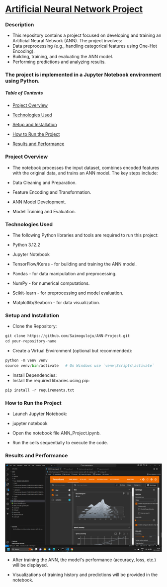 
# [Artificial Neural Network Project](https://ann-project-d2pqezobe2gj3yvwaqctsx.streamlit.app)

### Description
- This repository contains a project focused on developing and training an Artificial Neural Network (ANN). The project involves:
- Data preprocessing (e.g., handling categorical features using One-Hot Encoding).
- Building, training, and evaluating the ANN model.
- Performing predictions and analyzing results.

### The project is implemented in a Jupyter Notebook environment using Python.

##### Table of Contents

- [Project Overview](https://github.com/Saimoguloju/ANN-Project/blob/master/README.md#project-overview)

- [Technologies Used](https://github.com/Saimoguloju/ANN-Project/blob/master/README.md#technologies-used)

- [Setup and Installation](https://github.com/Saimoguloju/ANN-Project/blob/master/README.md#setup-and-installation)

- [How to Run the Project](https://github.com/Saimoguloju/ANN-Project/blob/master/README.md#how-to-run-the-project)

- [Results and Performance](https://github.com/Saimoguloju/ANN-Project/blob/master/README.md#results-and-performance)

 

### Project Overview

- The notebook processes the input dataset, combines encoded features with the original data, and trains an ANN model. The key steps include:

- Data Cleaning and Preparation.

- Feature Encoding and Transformation.

- ANN Model Development.

- Model Training and Evaluation.

### Technologies Used

- The following Python libraries and tools are required to run this project:

- Python 3.12.2

- Jupyter Notebook

- TensorFlow/Keras - for building and training the ANN model.

- Pandas - for data manipulation and preprocessing.

- NumPy - for numerical computations.

- Scikit-learn - for preprocessing and model evaluation.

- Matplotlib/Seaborn - for data visualization.

### Setup and Installation

- Clone the Repository:

```python
git clone https://github.com/Saimoguloju/ANN-Project.git
cd your-repository-name
```

- Create a Virtual Environment (optional but recommended):

```python
python -m venv venv
source venv/bin/activate   # On Windows use `venv\Scripts\activate`
```

- Install Dependencies:
- Install the required libraries using pip:

```python
pip install -r requirements.txt
```

### How to Run the Project

- Launch Jupyter Notebook:

- jupyter notebook

- Open the notebook file ANN_Project.ipynb.

- Run the cells sequentially to execute the code.

### Results and Performance

![alt image](https://github.com/Saimoguloju/ANN-Project/blob/master/image.png)

- After training the ANN, the model's performance (accuracy, loss, etc.) will be displayed.

- Visualizations of training history and predictions will be provided in the notebook.




